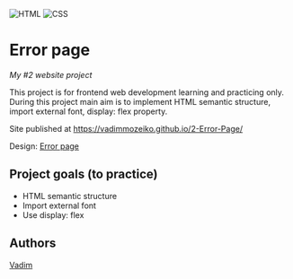 ![HTML](https://img.shields.io/badge/code-HTML-brightgreen)
![CSS](https://img.shields.io/badge/code-CSS-green)

# Error page
_My #2 website project_

This project is for frontend web development learning and practicing only. 
During this project main aim is to implement HTML semantic structure, import external font, display: flex property.

Site published at https://vadimmozeiko.github.io/2-Error-Page/

Design: [Error page](https://assets.materialup.com/uploads/875fc662-d7f3-4a18-ac0b-850ea13ca559/attachment.png)

## Project goals (to practice)

-   HTML semantic structure 
-   Import external font
-   Use display: flex

## Authors

[Vadim](https://github.com/vadimmozeiko)